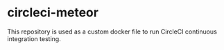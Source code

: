 # circleci-meteor
This repository is used as a custom docker file to run CircleCI continuous integration testing.
